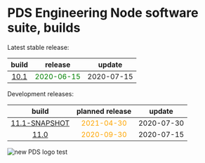 
PDS Engineering Node software suite, builds
===========================================


Latest stable release:  

|build|release|update|
| :---: | :---: | :---: |
|[10.1](./10.1)|<span style="color:green">2020-06-15</span>|2020-07-15|
  


Development releases:  

|build|planned release|update|
| :---: | :---: | :---: |
|[11.1-SNAPSHOT](./11.1-SNAPSHOT)|<span style="color:orange">2021-04-30</span>|2020-07-30|
|[11.0](./11.0)|<span style="color:orange">2020-09-30</span>|2020-07-15|
  
![new PDS logo test](https://nasa-pds.github.io/pdsen-corral/images/logo.png)